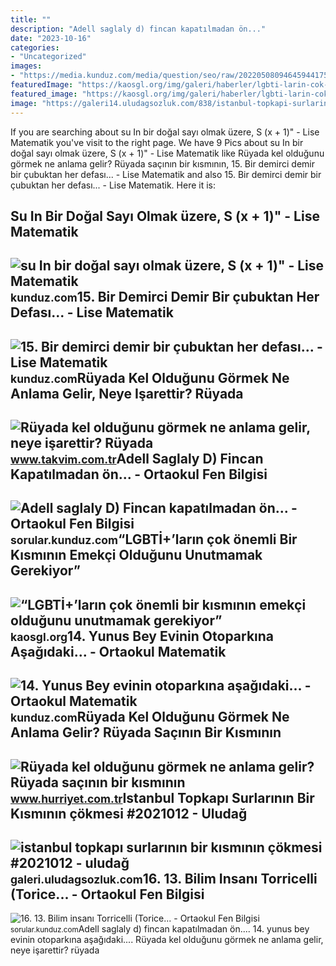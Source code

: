 ```yaml
---
title: ""
description: "Adell saglaly d) fincan kapatılmadan ön..."
date: "2023-10-16"
categories:
- "Uncategorized"
images:
- "https://media.kunduz.com/media/question/seo/raw/20220508094645944175-3534607.jpeg?h=512"
featuredImage: "https://kaosgl.org/img/galeri/haberler/lgbti-larin-cok-onemli-bir-kisminin-emekci-oldugunu-unutmamak-gerekiyor.jpg"
featured_image: "https://kaosgl.org/img/galeri/haberler/lgbti-larin-cok-onemli-bir-kisminin-emekci-oldugunu-unutmamak-gerekiyor.jpg"
image: "https://galeri14.uludagsozluk.com/838/istanbul-topkapi-surlarinin-bir-kisminin-cokmesi_2021012.jpg"
---
```


If you are searching about su In bir doğal sayı olmak üzere, S (x + 1)" - Lise Matematik you've visit to the right page. We have 9 Pics about su In bir doğal sayı olmak üzere, S (x + 1)" - Lise Matematik like Rüyada kel olduğunu görmek ne anlama gelir? Rüyada saçının bir kısmının, 15. Bir demirci demir bir çubuktan her defası... - Lise Matematik and also 15. Bir demirci demir bir çubuktan her defası... - Lise Matematik. Here it is:

Su In Bir Doğal Sayı Olmak üzere, S (x + 1)" - Lise Matematik
-------------------------------------------------------------

 ![su In bir doğal sayı olmak üzere, S (x + 1)" - Lise Matematik](https://media.kunduz.com/media/question/seo/raw/20220422114018220931-1694275_GmQYo3pWz.jpg?h=512) <small>kunduz.com</small>15. Bir Demirci Demir Bir çubuktan Her Defası... - Lise Matematik
-----------------------------------------------------------------

 ![15. Bir demirci demir bir çubuktan her defası... - Lise Matematik](https://media.kunduz.com/media/question/seo/raw/20220517192224494687-531638.jpg?h=512) <small>kunduz.com</small>Rüyada Kel Olduğunu Görmek Ne Anlama Gelir, Neye Işarettir? Rüyada
------------------------------------------------------------------

 ![Rüyada kel olduğunu görmek ne anlama gelir, neye işarettir? Rüyada](https://iatkv.tmgrup.com.tr/818349/600/314/0/0/750/391?u=https:%2f%2fitkv.tmgrup.com.tr%2falbum%2f2022%2f03%2f15%2fruyada-kel-oldugunu-gormek-ne-anlama-gelir-neye-isarettir-ruyada-birinin-kel-oldugunu-gormenin-anlami-yorumu-1647356325281.jpeg) <small>www.takvim.com.tr</small>Adell Saglaly D) Fincan Kapatılmadan ön... - Ortaokul Fen Bilgisi
-----------------------------------------------------------------

 ![Adell saglaly D) Fincan kapatılmadan ön... - Ortaokul Fen Bilgisi](https://media.kunduz.com/media/question/seo/raw/20220404151628171456-4450061_LK9iG3uJ2.jpg?h=512) <small>sorular.kunduz.com</small>“LGBTİ+’ların çok önemli Bir Kısmının Emekçi Olduğunu Unutmamak Gerekiyor”
--------------------------------------------------------------------------

 ![“LGBTİ+’ların çok önemli bir kısmının emekçi olduğunu unutmamak gerekiyor”](https://kaosgl.org/img/galeri/haberler/lgbti-larin-cok-onemli-bir-kisminin-emekci-oldugunu-unutmamak-gerekiyor.jpg) <small>kaosgl.org</small>14. Yunus Bey Evinin Otoparkına Aşağıdaki... - Ortaokul Matematik
-----------------------------------------------------------------

 ![14. Yunus Bey evinin otoparkına aşağıdaki... - Ortaokul Matematik](https://media.kunduz.com/media/question/seo/raw/20220508094645944175-3534607.jpeg?h=512) <small>kunduz.com</small>Rüyada Kel Olduğunu Görmek Ne Anlama Gelir? Rüyada Saçının Bir Kısmının
-----------------------------------------------------------------------

 ![Rüyada kel olduğunu görmek ne anlama gelir? Rüyada saçının bir kısmının](https://i4.hurimg.com/i/hurriyet/75/1200x675/6164443218c773033c971bdd.jpg) <small>www.hurriyet.com.tr</small>Istanbul Topkapı Surlarının Bir Kısmının çökmesi #2021012 - Uludağ
------------------------------------------------------------------

 ![istanbul topkapı surlarının bir kısmının çökmesi #2021012 - uludağ](https://galeri14.uludagsozluk.com/838/istanbul-topkapi-surlarinin-bir-kisminin-cokmesi_2021012.jpg) <small>galeri.uludagsozluk.com</small>16. 13. Bilim Insanı Torricelli (Torice... - Ortaokul Fen Bilgisi
-----------------------------------------------------------------

 ![16. 13. Bilim insanı Torricelli (Torice... - Ortaokul Fen Bilgisi](https://media.kunduz.com/media/question/seo/raw/20220401201007423009-3570209_kfwGpr2O9.jpg?h=512) <small>sorular.kunduz.com</small>Adell saglaly d) fincan kapatılmadan ön.... 14. yunus bey evinin otoparkına aşağıdaki.... Rüyada kel olduğunu görmek ne anlama gelir, neye işarettir? rüyada
